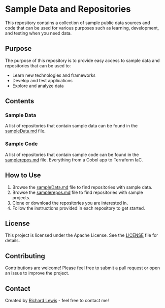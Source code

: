# Sample Data and Repositories

This repository contains a collection of sample public data sources and code that can be used for various purposes such as learning, development, and testing when you need data.

## Purpose

The purpose of this repository is to provide easy access to sample data and repositories that can be used to:

- Learn new technologies and frameworks
- Develop and test applications
- Explore and analyze data

## Contents

### Sample Data

A list of repositories that contain sample data can be found in the [sampleData.md](sampleData.md) file.

### Sample Code

A list of repositories that contain sample code can be found in the [samplerepos.md](samplerepos.md) file.
Everything from a Cobol app to Terraform IaC.

## How to Use

1. Browse the [sampleData.md](sampleData.md) file to find repositories with sample data.
2. Browse the [samplerepos.md](samplerepos.md) file to find repositories with sample projects.
3. Clone or download the repositories you are interested in.
4. Follow the instructions provided in each repository to get started.

## License

This project is licensed under the Apache License. See the [LICENSE](LICENSE) file for details.

## Contributing

Contributions are welcome! Please feel free to submit a pull request or open an issue to improve the project.

## Contact

Created by [Richard Lewis](https://github.com/gogorichie) - feel free to contact me!
